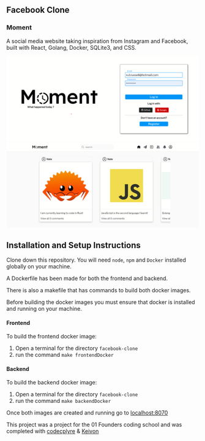 ## Facebook Clone



### Moment 

A social media website taking inspiration from Instagram and Facebook, built with React, Golang, Docker, SQLite3, and CSS.

![Login Page](./readme/moment-login.png)
![Home Page](./readme/moment-home.png)

## Installation and Setup Instructions

Clone down this repository. You will need `node`, `npm` and `Docker` installed globally on your machine.

A Dockerfile has been made for both the frontend and backend. 

There is also a makefile that has commands to build both docker images.

Before building the docker images you must ensure that docker is installed and running on your machine.

#### Frontend
To build the frontend docker image:
1) Open a terminal for the directory `facebook-clone`
2) run the command `make frontendDocker`

#### Backend
To build the backend docker image:
1) Open a terminal for the directory `facebook-clone`
2) run the command `make backendDocker`

Once both images are created and running go to [localhost:8070](http://localhost:8070)

This project was a project for the 01 Founders coding school and was completed with [codecplyre](https://github.com/codecplyre) & [Keivon](https://github.com/Keivon)
